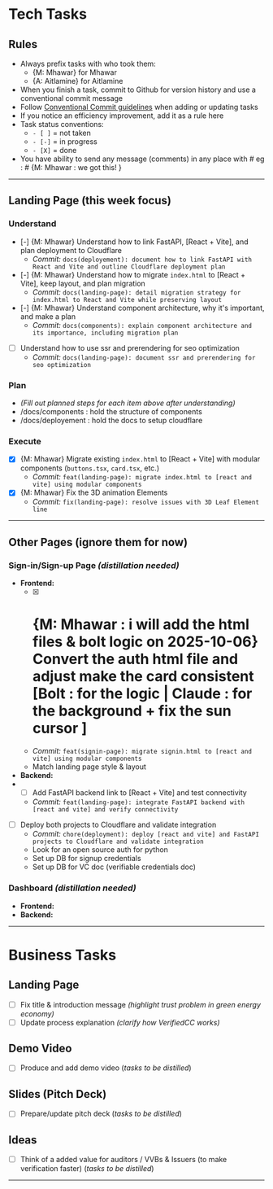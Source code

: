 # Tech Tasks

## Rules

- Always prefix tasks with who took them:
  - {M: Mhawar} for Mhawar
  - {A: Aitlamine} for Aitlamine
- When you finish a task, commit to Github for version history and use a conventional commit message
- Follow [Conventional Commit guidelines](https://www.conventionalcommits.org/en/v1.0.0/) when adding or updating tasks
- If you notice an efficiency improvement, add it as a rule here
- Task status conventions:
  - `- [ ]` = not taken
  - `- [-]` = in progress
  - `- [X]` = done
- You have ability to send any message (comments) in any place with # eg : # {M: Mhawar : we got this! }

---

## Landing Page (this week focus)

### Understand

- [-] {M: Mhawar} Understand how to link FastAPI, [React + Vite], and plan deployment to Cloudflare
  - _Commit:_ `docs(deployement): document how to link FastAPI with React and Vite and outline Cloudflare deployment plan`
- [-] {M: Mhawar} Understand how to migrate `index.html` to [React + Vite], keep layout, and plan migration
  - _Commit:_ `docs(landing-page): detail migration strategy for index.html to React and Vite while preserving layout`
- [-] {M: Mhawar} Understand component architecture, why it's important, and make a plan
  - _Commit:_ `docs(components): explain component architecture and its importance, including migration plan`
- [ ] Understand how to use ssr and prerendering for seo optimization
  - _Commit:_ `docs(landing-page): document ssr and prerendering for seo optimization`

### Plan

- _(Fill out planned steps for each item above after understanding)_
- /docs/components : hold the structure of components
- /docs/deployement : hold the docs to setup cloudflare

### Execute

- [x] {M: Mhawar} Migrate existing `index.html` to [React + Vite] with modular components (`buttons.tsx`, `card.tsx`, etc.)
  - _Commit:_ `feat(landing-page): migrate index.html to [react and vite] using modular components`
- [x] {M: Mhawar} Fix the 3D animation Elements
  - _Commit:_ `fix(landing-page): resolve issues with 3D Leaf Element line`

---

## Other Pages (ignore them for now)

### Sign-in/Sign-up Page _(distillation needed)_

- **Frontend:**
  - [x] # {M: Mhawar : i will add the html files & bolt logic on 2025-10-06} Convert the auth html file and adjust make the card consistent [Bolt : for the logic | Claude : for the background + fix the sun cursor ]
  - _Commit:_ `feat(signin-page): migrate signin.html to [react and vite] using modular components`
  - Match landing page style & layout
- **Backend:**
- - [ ] Add FastAPI backend link to [React + Vite] and test connectivity
  - _Commit:_ `feat(landing-page): integrate FastAPI backend with [react and vite] and verify connectivity`
- [ ] Deploy both projects to Cloudflare and validate integration
  - _Commit:_ `chore(deployment): deploy [react and vite] and FastAPI projects to Cloudflare and validate integration`
  - Look for an open source auth for python
  - Set up DB for signup credentials
  - Set up DB for VC doc (verifiable credentials doc)

### Dashboard _(distillation needed)_

- **Frontend:**
- **Backend:**

---

# Business Tasks

## Landing Page

- [ ] Fix title & introduction message _(highlight trust problem in green energy economy)_
- [ ] Update process explanation _(clarify how VerifiedCC works)_

## Demo Video

- [ ] Produce and add demo video (_tasks to be distilled_)

## Slides (Pitch Deck)

- [ ] Prepare/update pitch deck (_tasks to be distilled_)

## Ideas

- [ ] Think of a added value for auditors / VVBs & Issuers (to make verification faster) (_tasks to be distilled_)

---
